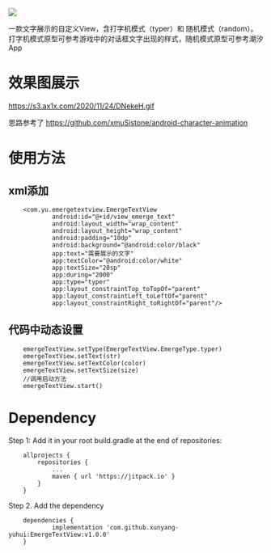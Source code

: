 [![](https://jitpack.io/v/xunyang-yuhui/EmergeTextView.svg)](https://jitpack.io/#xunyang-yuhui/EmergeTextView)

一款文字展示的自定义View，含打字机模式（typer）和 随机模式（random）。打字机模式原型可参考游戏中的对话框文字出现的样式，随机模式原型可参考潮汐App

# 效果图展示
https://s3.ax1x.com/2020/11/24/DNekeH.gif

思路参考了 https://github.com/xmuSistone/android-character-animation 

# 使用方法
## xml添加
```
    <com.yu.emergetextview.EmergeTextView
            android:id="@+id/view_emerge_text"
            android:layout_width="wrap_content"
            android:layout_height="wrap_content"
            android:padding="10dp"
            android:background="@android:color/black"
            app:text="需要展示的文字"
            app:textColor="@android:color/white"
            app:textSize="20sp"
            app:during="2000"
            app:type="typer"
            app:layout_constraintTop_toTopOf="parent"
            app:layout_constraintLeft_toLeftOf="parent"
            app:layout_constraintRight_toRightOf="parent"/>
```
## 代码中动态设置
```
    emergeTextView.setType(EmergeTextView.EmergeType.typer)
    emergeTextView.setText(str)
    emergeTextView.setTextColor(color)
    emergeTextView.setTextSize(size)
    //调用启动方法
    emergeTextView.start()
```

# Dependency
Step 1: Add it in your root build.gradle at the end of repositories:
```
    allprojects {
		repositories {
			...
			maven { url 'https://jitpack.io' }
		}
	}
```
Step 2. Add the dependency
```
    dependencies {
	        implementation 'com.github.xunyang-yuhui:EmergeTextView:v1.0.0'
	}
```
